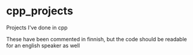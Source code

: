 # cpp_projects
Projects I've done in cpp

These have been commented in finnish, 
but the code should be readable for an english speaker as well
